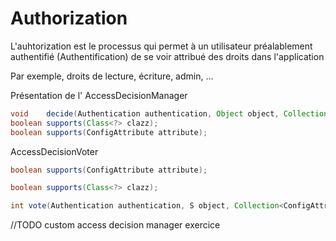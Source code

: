 <!-- .slide: class="transition bg-pink" -->

# Authorization

L'auhtorization est le processus qui permet à un utilisateur préalablement authentifié 
(Authentification) de se voir attribué des droits dans l'application

Par exemple, droits de lecture, écriture, admin, ...

Présentation de l' AccessDecisionManager

```java
void	decide(Authentication authentication, Object object, Collection<ConfigAttribute> configAttributes);
boolean	supports(Class<?> clazz);
boolean	supports(ConfigAttribute attribute);
```

AccessDecisionVoter

```java
boolean supports(ConfigAttribute attribute);

boolean supports(Class<?> clazz);

int vote(Authentication authentication, S object, Collection<ConfigAttribute> attributes);
```

//TODO custom access decision manager exercice
